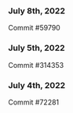 ### July 8th, 2022

Commit #59790

### July 5th, 2022

Commit #314353


### July 4th, 2022

Commit #72281
